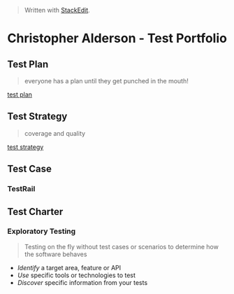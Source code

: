 
> Written with [StackEdit](https://stackedit.io/).

# Christopher Alderson - Test Portfolio
## Test Plan
> everyone has a plan until they get punched in the mouth!
> 
[test plan](https://github.com/chaswiso/portfolio/blob/main/Test%20Plan.md)

## Test Strategy
> coverage and quality
>
[test strategy](https://github.com/chaswiso/portfolio/blob/main/Test%20Strategy.md)

## Test Case
### TestRail

## Test Charter
### Exploratory Testing
> Testing on the fly without test cases or scenarios to determine how the software behaves
- *Identify* a target area, feature or API
- *Use* specific tools or technologies to test
- *Discover* specific information from your tests


<!--stackedit_data:
eyJoaXN0b3J5IjpbLTE2ODI1NzIwNTcsLTIzMDUzODQ3MywtNj
gxMTczNzIxLC0xMDQ5MDE0MDU2LC05NjY3NzA0ODMsLTE3NzE3
MTkxNzMsLTEwNDkwMTQwNTYsMTYyNzgwNzYzNywtMTg0NzI1OT
A0OCw0MjIwMTc5MDQsLTE3MjYyMjMwNDEsMTMxMjY2NzM4Nywt
Mjc4NjU0NzU4XX0=
-->